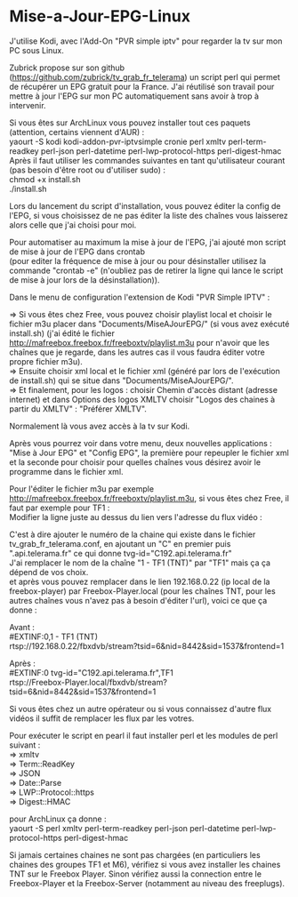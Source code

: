 # Mise-a-Jour-EPG-Linux

J'utilise Kodi, avec l'Add-On "PVR simple iptv" pour regarder la tv sur mon PC sous Linux.

Zubrick propose sur son github (https://github.com/zubrick/tv_grab_fr_telerama) un script perl qui permet de récupérer un EPG gratuit pour la France.
J'ai réutilisé son travail pour mettre à jour l'EPG sur mon PC automatiquement sans avoir à trop à intervenir.

Si vous êtes sur ArchLinux vous pouvez installer tout ces paquets (attention, certains viennent d'AUR) :  
yaourt -S kodi kodi-addon-pvr-iptvsimple cronie perl xmltv perl-term-readkey perl-json perl-datetime perl-lwp-protocol-https perl-digest-hmac  
Après il faut utiliser les commandes suivantes en tant qu'utilisateur courant (pas besoin d'être root ou d'utiliser sudo) :  
chmod +x install.sh	  
./install.sh

Lors du lancement du script d'installation, vous pouvez éditer la config de l'EPG, si vous choisissez de ne pas éditer la liste des chaînes vous laisserez alors celle que j'ai choisi pour moi.

Pour automatiser au maximum la mise à jour de l'EPG, j'ai ajouté mon script de mise à jour de l'EPG dans crontab  
(pour editer la fréquence de mise à jour ou pour désinstaller utilisez la commande "crontab -e" (n'oubliez pas de retirer la ligne qui lance le script de mise à jour lors de la désinstallation)).

Dans le menu de configuration l'extension de Kodi "PVR Simple IPTV" :  

=> Si vous êtes chez Free, vous pouvez choisir playlist local et choisir le fichier m3u placer dans "Documents/MiseAJourEPG/" (si vous avez exécuté install.sh) (j'ai édité le fichier http://mafreebox.freebox.fr/freeboxtv/playlist.m3u pour n'avoir que les chaînes que je regarde, dans les autres cas il vous faudra éditer votre propre fichier m3u).   
 => Ensuite choisir xml local et le fichier xml (généré par lors de l'exécution de install.sh) qui se situe dans "Documents/MiseAJourEPG/".   
 => Et finalement, pour les logos : choisir Chemin d'accès distant (adresse internet) et dans Options des logos XMLTV choisir "Logos des chaines à partir du XMLTV" : "Préférer XMLTV".

Normalement là vous avez accès à la tv sur Kodi.

Après vous pourrez voir dans votre menu, deux nouvelles applications : "Mise à Jour EPG" et "Config EPG", la première pour repeupler le fichier xml et la seconde pour choisir pour quelles chaînes vous désirez avoir le programme dans le fichier xml. 


Pour l'éditer le fichier m3u par exemple http://mafreebox.freebox.fr/freeboxtv/playlist.m3u, si vous êtes chez Free, il faut par exemple pour TF1 :  
Modifier la ligne juste au dessus du lien vers l'adresse du flux vidéo :

C'est à dire ajouter le numéro de la chaine qui existe dans le fichier tv_grab_fr_telerama.conf, en ajoutant un "C" en premier puis ".api.telerama.fr" ce qui donne tvg-id="C192.api.telerama.fr"  
J'ai remplacer le nom de la chaîne "1 - TF1 (TNT)" par "TF1" mais ça ça dépend de vos choix.  
et après vous pouvez remplacer dans le lien 192.168.0.22 (ip local de la freebox-player) par Freebox-Player.local (pour les chaînes TNT, pour les autres chaînes vous n'avez pas à besoin d'éditer l'url), voici ce que ça donne :

Avant :  
#EXTINF:0,1 - TF1 (TNT)  
rtsp://192.168.0.22/fbxdvb/stream?tsid=6&nid=8442&sid=1537&frontend=1

Après :  
#EXTINF:0 tvg-id="C192.api.telerama.fr",TF1  
rtsp://Freebox-Player.local/fbxdvb/stream?tsid=6&nid=8442&sid=1537&frontend=1
  
Si vous êtes chez un autre opérateur ou si vous connaissez d'autre flux vidéos il suffit de remplacer les flux par les votres.

Pour exécuter le script en pearl il faut installer perl et les modules de perl suivant :   
 => xmltv   
 => Term::ReadKey   
 => JSON   
 => Date::Parse   
 => LWP::Protocol::https  
 => Digest::HMAC  
 
pour ArchLinux ça donne :   
yaourt -S perl xmltv perl-term-readkey perl-json perl-datetime perl-lwp-protocol-https perl-digest-hmac


Si jamais certaines chaines ne sont pas chargées (en particuliers les chaines des groupes TF1 et M6), vérifiez si vous avez installer les chaines TNT sur le Freebox Player.
Sinon vérifiez aussi la connection entre le Freebox-Player et la Freebox-Server (notamment au niveau des freeplugs).
